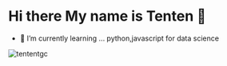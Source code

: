 # Hi there My name is Tenten 👋
- 🌱 I’m currently learning ... python,javascript for data science

![tententgc]('https://github.com/tententgc/pythonforlearndatscientist/raw/main/197365719_298203481983007_289378278497279769_n.jpg')
<!--
**tententgc/tententgc** is a ✨ _special_ ✨ repository because its `README.md` (this file) appears on your GitHub profile.

Here are some ideas to get you started:

- 🔭 I’m currently working on ...
- 🌱 I’m currently learning ...
- 👯 I’m looking to collaborate on ...
- 🤔 I’m looking for help with ...
- 💬 Ask me about ...
- 📫 How to reach me: ...
- 😄 Pronouns: ...
- ⚡ Fun fact: ...
-->
